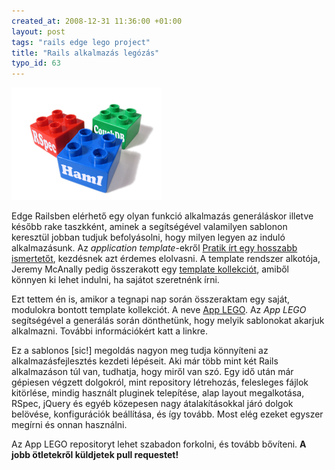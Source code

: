 ```yaml
--- 
created_at: 2008-12-31 11:36:00 +01:00
layout: post
tags: "rails edge lego project"
title: "Rails alkalmazás legózás"
typo_id: 63
---
```

<img src="/images/app_lego.png" alt="LEGO pieces" class="sideimage"/>

Edge Railsben elérhető egy olyan funkció alkalmazás generáláskor illetve később rake taszkként, aminek a segítségével valamilyen sablonon keresztül jobban tudjuk befolyásolni, hogy milyen legyen az induló alkalmazásunk. Az *application template*-ekről [Pratik írt egy hosszabb ismertetőt][1], kezdésnek azt érdemes elolvasni. A template rendszer alkotója, Jeremy McAnally pedig összerakott egy [template kollekciót][2], amiből könnyen ki lehet indulni, ha sajátot szeretnénk írni.

Ezt tettem én is, amikor a tegnapi nap során összeraktam egy saját, modulokra bontott template kollekciót. A neve [App LEGO][3]. Az *App LEGO* segítségével a generálás során dönthetünk, hogy melyik sablonokat akarjuk alkalmazni. További információkért katt a linkre.

Ez a sablonos [sic!] megoldás nagyon meg tudja könnyíteni az alkalmazásfejlesztés kezdeti lépéseit. Aki már több mint két Rails alkalmazáson túl van, tudhatja, hogy miről van szó. Egy idő után már gépiesen végzett dolgokról, mint repository létrehozás, felesleges fájlok kitörlése, mindig használt pluginek telepítése, alap layout megalkotása, RSpec, jQuery és egyéb közepesen nagy átalakításokkal járó dolgok belövése, konfigurációk beállítása, és így tovább. Most elég ezeket egyszer megírni és onnan használni.

Az App LEGO repositoryt lehet szabadon forkolni, és tovább bővíteni. **A jobb ötletekről küldjetek pull requestet!**

[1]: http://m.onkey.org/2008/12/4/rails-templates
[2]: http://github.com/jeremymcanally/rails-templates/tree/master
[3]: http://github.com/lackac/app_lego
